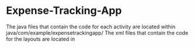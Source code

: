 # Expense-Tracking-App
The java files that contain the code for each activity are located within java/com/example/expensetrackingapp/
The xml files that contain the code for the layouts are located in 
